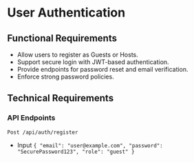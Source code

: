 # User Authentication
## Functional Requirements
 * Allow users to register as Guests or Hosts.
 * Support secure login with JWT-based authentication.
 * Provide endpoints for password reset and email verification.
 * Enforce strong password policies.

## Technical Requirements
### API Endpoints

`Post /api/auth/register`

* Input
        `{
  "email": "user@example.com",
  "password": "SecurePassword123",
  "role": "guest"
}`
